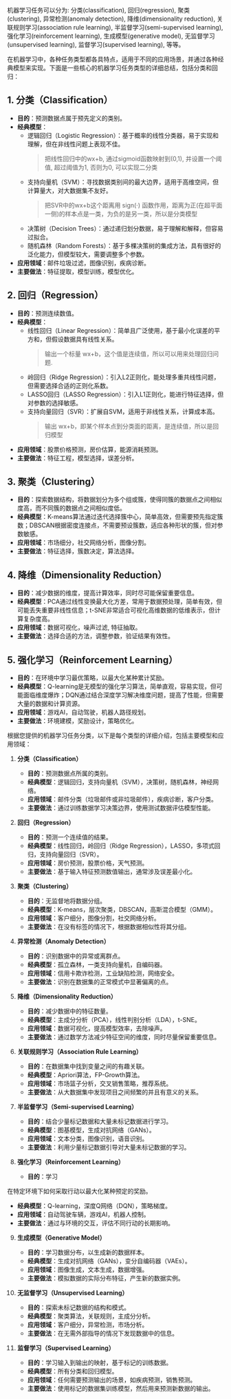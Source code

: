 机器学习任务可以分为: 分类(classification), 回归(regression), 聚类(clustering), 异常检测(anomaly detection), 降维(dimensionality reduction), 关联规则学习(association rule learning), 半监督学习(semi-supervised learning), 强化学习(reinforcement learning), 生成模型(generative model), 无监督学习(unsupervised learning), 监督学习(supervised learning), 等等。

在机器学习中，各种任务类型都各具特点，适用于不同的应用场景，并通过各种经典模型来实现。下面是一些核心的机器学习任务类型的详细总结，包括分类和回归：

## 1. **分类（Classification）**
   - **目的**：预测数据点属于预先定义的类别。
   - **经典模型**：
     - 逻辑回归（Logistic Regression）：基于概率的线性分类器，易于实现和理解，但在非线性问题上表现不佳。
        > 把线性回归中的wx+b, 通过sigmoid函数映射到(0,1), 并设置一个阈值, 超过阈值为1, 否则为0, 可以实现二分类
     - 支持向量机（SVM）：寻找数据类别间的最大边界，适用于高维空间，但计算量大，对大数据集不友好。
        > 把SVR中的wx+b这个距离用 sign(·) 函数作用，距离为正(在超平面一侧)的样本点是一类，为负的是另一类，所以是分类模型
     - 决策树（Decision Trees）：通过递归划分数据，易于理解和解释，但容易过拟合。
     - 随机森林（Random Forests）：基于多棵决策树的集成方法，具有很好的泛化能力，但模型较大，需要调整多个参数。
   - **应用领域**：邮件垃圾过滤，图像识别，疾病诊断。
   - **主要做法**：特征提取，模型训练，模型优化。

## 2. **回归（Regression）**
   - **目的**：预测连续数值。
   - **经典模型**：
     - 线性回归（Linear Regression）：简单且广泛使用，基于最小化误差的平方和，但假设数据具有线性关系。
        > 输出一个标量 wx+b，这个值是连续值，所以可以用来处理回归问题. 
     - 岭回归（Ridge Regression）：引入L2正则化，能处理多重共线性问题，但需要选择合适的正则化系数。
     - LASSO回归（LASSO Regression）：引入L1正则化，能进行特征选择，但对参数的选择敏感。
     - 支持向量回归（SVR）：扩展自SVM，适用于非线性关系，计算成本高。
        > 输出 wx+b，即某个样本点到分类面的距离，是连续值，所以是回归模型
   - **应用领域**：股票价格预测，房价估算，能源消耗预测。
   - **主要做法**：特征工程，模型选择，误差分析。


## 3. **聚类（Clustering）**
   - **目的**：探索数据结构，将数据划分为多个组或簇，使得同簇的数据点之间相似度高，而不同簇的数据点之间相似度低。
   - **经典模型**：K-means算法通过迭代选择簇中心，简单高效，但需要预先指定簇数；DBSCAN根据密度连接点，不需要预设簇数，适应各种形状的簇，但对参数敏感。
   - **应用领域**：市场细分，社交网络分析，图像分割。
   - **主要做法**：特征选择，簇数决定，算法选择。

## 4. **降维（Dimensionality Reduction）**
   - **目的**：减少数据的维度，提高计算效率，同时尽可能保留重要信息。
   - **经典模型**：PCA通过线性变换最大化方差，常用于数据预处理，简单有效，但可能丢失重要非线性信息；t-SNE非常适合可视化高维数据的低维表示，但计算复杂度高。
   - **应用领域**：数据可视化，噪声过滤, 特征抽取。
   - **主要做法**：选择合适的方法，调整参数，验证结果有效性。

## 5. **强化学习（Reinforcement Learning）**
   - **目的**：在环境中学习最优策略，以最大化某种累计奖励。
   - **经典模型**：Q-learning是无模型的强化学习算法，简单直观，容易实现，但可能面临维度爆炸；DQN通过结合深度学习解决维度问题，提高了性能，但需要大量的数据和计算资源。
   - **应用领域**：游戏AI，自动驾驶，机器人路径规划。
   - **主要做法**：环境建模，奖励设计，策略优化。

根据您提供的机器学习任务分类，以下是每个类型的详细介绍，包括主要模型和应用领域：

1. **分类（Classification）**
   - **目的**：预测数据点所属的类别。
   - **经典模型**：逻辑回归，支持向量机（SVM），决策树，随机森林，神经网络。
   - **应用领域**：邮件分类（垃圾邮件或非垃圾邮件），疾病诊断，客户分类。
   - **主要做法**：通过训练数据学习决策边界，使用测试数据评估模型性能。

2. **回归（Regression）**
   - **目的**：预测一个连续值的结果。
   - **经典模型**：线性回归，岭回归（Ridge Regression），LASSO，多项式回归，支持向量回归（SVR）。
   - **应用领域**：房价预测，股票价格，天气预测。
   - **主要做法**：基于输入特征预测数值输出，通常涉及误差最小化。

3. **聚类（Clustering）**
   - **目的**：无监督地将数据分组。
   - **经典模型**：K-means，层次聚类，DBSCAN，高斯混合模型（GMM）。
   - **应用领域**：客户细分，图像分割，社交网络分析。
   - **主要做法**：在没有标签的情况下，根据数据相似性将其分组。

4. **异常检测（Anomaly Detection）**
   - **目的**：识别数据中的异常或离群点。
   - **经典模型**：孤立森林，一类支持向量机，自编码器。
   - **应用领域**：信用卡欺诈检测，工业缺陷检测，网络安全。
   - **主要做法**：识别在数据集的正常模式中显著偏离的点。

5. **降维（Dimensionality Reduction）**
   - **目的**：减少数据中的特征数量。
   - **经典模型**：主成分分析（PCA），线性判别分析（LDA），t-SNE。
   - **应用领域**：数据可视化，提高模型效率，去除噪声。
   - **主要做法**：通过数学方法减少特征空间的维度，同时尽量保留重要信息。

6. **关联规则学习（Association Rule Learning）**
   - **目的**：在数据集中找到变量之间的有趣关联。
   - **经典模型**：Apriori算法，FP-Growth算法。
   - **应用领域**：市场篮子分析，交叉销售策略，推荐系统。
   - **主要做法**：从大数据集中发现项目之间频繁的并且有意义的关系。

7. **半监督学习（Semi-supervised Learning）**
   - **目的**：结合少量标记数据和大量未标记数据进行学习。
   - **经典模型**：图基模型，生成对抗网络（GANs）。
   - **应用领域**：文本分类，图像识别，语音识别。
   - **主要做法**：利用少量标记数据引导对大量未标记数据的学习。

8. **强化学习（Reinforcement Learning）**
   - **目的**：学习

在特定环境下如何采取行动以最大化某种预定的奖励。
   - **经典模型**：Q-learning，深度Q网络（DQN），策略梯度。
   - **应用领域**：自动驾驶车辆，游戏AI，机器人控制。
   - **主要做法**：通过与环境的交互，评估不同行动的长期影响。

9. **生成模型（Generative Model）**
   - **目的**：学习数据分布，以生成新的数据样本。
   - **经典模型**：生成对抗网络（GANs），变分自编码器（VAEs）。
   - **应用领域**：图像生成，文本生成，数据增强。
   - **主要做法**：模拟数据的实际分布特征，产生新的数据实例。

10. **无监督学习（Unsupervised Learning）**
    - **目的**：探索未标记数据的结构和模式。
    - **经典模型**：聚类算法，关联规则，主成分分析。
    - **应用领域**：客户细分，异常检测，市场分析。
    - **主要做法**：在无需外部指导的情况下发现数据中的信息。

11. **监督学习（Supervised Learning）**
    - **目的**：学习输入到输出的映射，基于标记的训练数据。
    - **经典模型**：所有分类和回归模型。
    - **应用领域**：任何需要预测输出的场景，如疾病预测，销售预测。
    - **主要做法**：使用标记的数据集训练模型，然后用来预测新数据的输出。